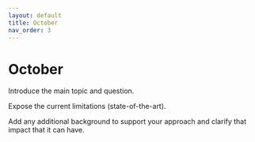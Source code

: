 ```yaml
---
layout: default
title: October
nav_order: 3
---
```


# October

Introduce the main topic and question.

Expose the current limitations (state-of-the-art).

Add any additional background to support your approach and clarify that impact that it can have.
